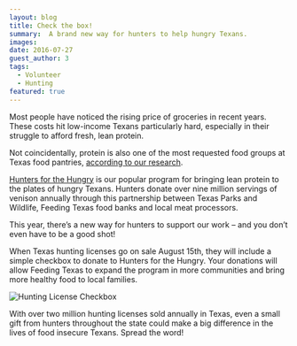 ```yaml
---
layout: blog
title: Check the box!
summary:  A brand new way for hunters to help hungry Texans.
images:
date: 2016-07-27
guest_author: 3
tags: 
  - Volunteer
  - Hunting
featured: true
---
```

Most people have noticed the rising price of groceries in recent years. These costs hit low-income Texans particularly hard, especially in their struggle to afford fresh, lean protein.

 Not coincidentally, protein is also one of the most requested food groups at Texas food pantries, [according to our research](http://www.feedingtexas.org/product/2014/11/01-Hunger-In-America-2014-Texas-Report/). 

[Hunters for the Hungry](http://www.feedingtexas.org/get-involved/hunt/) is our popular program for bringing lean protein to the plates of hungry Texans. Hunters donate over nine million servings of venison annually through this partnership between Texas Parks and Wildlife, Feeding Texas food banks and local meat processors.

This year, there’s a new way for hunters to support our work – and you don’t even have to be a good shot!

When Texas hunting licenses go on sale August 15th, they will include a simple checkbox to donate to Hunters for the Hungry. Your donations will allow Feeding Texas to expand the program in more communities and bring more healthy food to local families. 

![Hunting License Checkbox](https://s3-us-west-2.amazonaws.com/assets.feedingtexas.org/images/posts/HFTH-donation-checkbox.png)

With over two million hunting licenses sold annually in Texas, even a small gift from hunters throughout the state could make a big difference in the lives of food insecure Texans. Spread the word!

